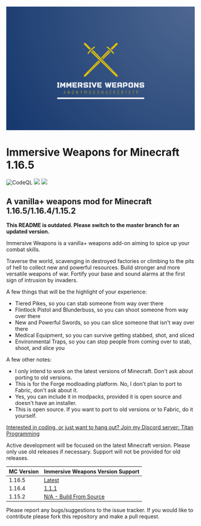 ![Immersive Weapons Logo](logo.png)

# Immersive Weapons for Minecraft 1.16.5

![CodeQL](https://github.com/AnonymousHacker1279/ImmersiveWeapons-Mod/workflows/CodeQL/badge.svg)
[![](http://cf.way2muchnoise.eu/full_494454_Downloads.svg)](https://www.curseforge.com/minecraft/mc-mods/immersive-weapons)
[![](http://cf.way2muchnoise.eu/versions/494454_latest.svg)](https://www.curseforge.com/minecraft/mc-mods/immersive-weapons)

## A vanilla+ weapons mod for Minecraft 1.16.5/1.16.4/1.15.2

**This README is outdated. Please switch to the master branch for an updated version.**

Immersive Weapons is a vanilla+ weapons add-on aiming to spice up your combat skills.

Traverse the world, scavenging in destroyed factories or climbing to the pits of hell to collect new and powerful
resources. Build stronger and more versatile weapons of war. Fortify your base and sound alarms at the first sign of
intrusion by invaders.

A few things that will be the highlight of your experience:

- Tiered Pikes, so you can stab someone from way over there
- Flintlock Pistol and Blunderbuss, so you can shoot someone from way over there
- New and Powerful Swords, so you can slice someone that isn't way over there
- Medical Equipment, so you can survive getting stabbed, shot, and sliced
- Environmental Traps, so you can stop people from coming over to stab, shoot, and slice you

A few other notes:

- I only intend to work on the latest versions of Minecraft. Don't ask about porting to old versions.
- This is for the Forge modloading platform. No, I don't plan to port to Fabric, don't ask about it.
- Yes, you can include it in modpacks, provided it is open source and doesn't have an installer.
- This is open source. If you want to port to old versions or to Fabric, do it yourself.

[Interested in coding, or just want to hang out? Join my Discord server: Titan Programming](https://discord.gg/hjvZfAu7sB)

Active development will be focused on the latest Minecraft version. Please only use old releases if necessary. Support
will not be provided for old releases.

| MC Version | Immersive Weapons Version Support |
| :-- | :-- |
| 1.16.5 | [Latest](https://github.com/AnonymousHacker1279/ImmersiveWeapons/releases) |
| 1.16.4 | [1.1.1](https://github.com/AnonymousHacker1279/ImmersiveWeapons/releases/tag/v1.1.1) |
| 1.15.2 | [N/A - Build From Source](https://github.com/AnonymousHacker1279/ImmersiveWeapons/tree/1.15.2-dev) |

Please report any bugs/suggestions to the issue tracker. If you would like to contribute please fork this repository and make a pull request.